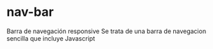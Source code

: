 # nav-bar
Barra de navegación responsive
Se trata de una barra de navegacion sencilla que incluye Javascript

